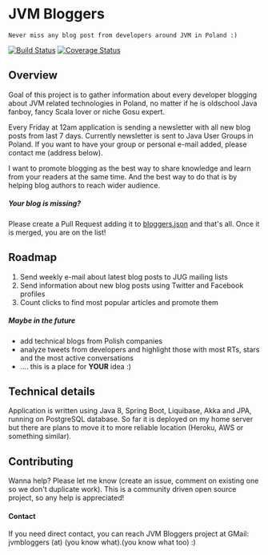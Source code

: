 # JVM Bloggers
    Never miss any blog post from developers around JVM in Poland :)

[![Build Status](https://travis-ci.org/tdziurko/jvm-bloggers.svg?branch=master)](https://travis-ci.org/tdziurko/jvm-bloggers)  [![Coverage Status](https://coveralls.io/repos/tdziurko/jvm-bloggers/badge.svg?branch=master&service=github)](https://coveralls.io/github/tdziurko/jvm-bloggers?branch=master)

## Overview
Goal of this project is to gather information about every developer blogging about JVM related technologies in Poland, no matter if he is oldschool Java fanboy, fancy Scala lover or niche Gosu expert.

Every Friday at 12am application is sending a newsletter with all new blog posts from last 7 days. Currently newsletter is sent to  Java User Groups in Poland. If you want to have your group or personal e-mail added, please contact me (address below).

I want to promote blogging as the best way to share knowledge and learn from your readers at the same time. And the best way to do that is by helping blog authors to reach wider audience.

##### Your blog is missing? 
Please create a Pull Request adding it to [bloggers.json](https://github.com/tdziurko/jvm-bloggers/blob/master/bloggers.json) and that's all. Once it is merged, you are on the list!

## Roadmap

1. Send weekly e-mail about latest blog posts to JUG mailing lists
2. Send information about new blog posts using Twitter and Facebook profiles
3. Count clicks to find most popular articles and promote them

##### Maybe in the future
* add technical blogs from Polish companies
* analyze tweets from developers and highlight those with most RTs, stars and the most active conversations
* .... this is a place for __YOUR__ idea :)

## Technical details

Application is written using Java 8, Spring Boot, Liquibase, Akka and JPA, running on PostgreSQL database. So far it is deployed on my home server but there are plans to move it to more reliable location (Heroku, AWS or something similar).

## Contributing

Wanna help? Please let me know (create an issue, comment on existing one so we don't duplicate work). This is a community driven open source project, so any help is appreciated!

#### Contact

If you need direct contact, you can reach JVM Bloggers project at GMail: jvmbloggers (at) (you know what).(you know what too) :)
